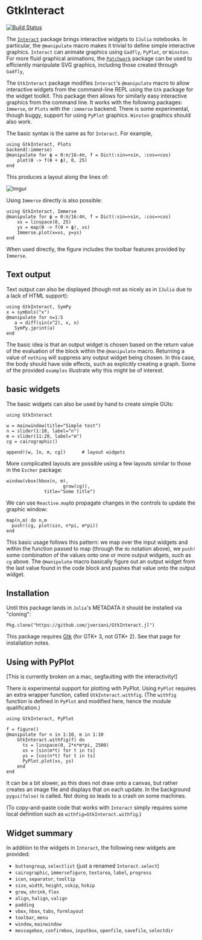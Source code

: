 # GtkInteract

[![Build Status](https://travis-ci.org/jverzani/GtkInteract.jl.svg?branch=master)](https://travis-ci.org/jverzani/GtkInteract.jl)

The [`Interact`](https://github.com/JuliaLang/Interact.jl) package
brings interactive widgets to `IJulia` notebooks. In particular, the
`@manipulate` macro makes it trivial to define simple interactive
graphics.  `Interact` can animate graphics using `Gadfly`, `PyPlot`,
or `Winston`. For more fluid graphical animations, the 
[`Patchwork`](https://github.com/shashi/Patchwork.jl) package can be
used to efficiently manipulate SVG graphics, including those created
through `Gadfly`,

The `GtkInteract` package modifies `Interact`'s `@manipulate` macro to
allow interactive widgets from the command-line REPL using the `Gtk`
package for the widget toolkit. This package then allows for similarly
easy interactive graphics from the command line. It works with the
following packages: `Immerse`, or `Plots` with the `:immerse` backend.
There is some experimental, though buggy, support for using `PyPlot`
graphics. `Winston` graphics should also work.

The basic syntax is the same as for `Interact`. For example, 

```
using GtkInteract, Plots
backend(:immerse)
@manipulate for ϕ = 0:π/16:4π, f = Dict(:sin=>sin, :cos=>cos)
    plot(θ -> f(θ + ϕ), 0, 25)
end
```

This produces a layout along the lines of:

![Imgur](http://i.imgur.com/1MiynXf.png)

Using `Immerse` directly is also possible:

```
using GtkInteract, Immerse
@manipulate for ϕ = 0:π/16:4π, f = Dict(:sin=>sin, :cos=>cos)
    xs = linspace(0, 25)
    ys = map(θ -> f(θ + ϕ), xs)
    Immerse.plot(x=xs, y=ys)
end
```

When used directly, the figure includes the toolbar features provided by `Immerse`.

## Text output

Text output can also be displayed (though not as nicely as in `IJulia` due to a lack of HTML support):

```
using GtkInteract, SymPy
x = symbols("x")
@manipulate for n=1:5
   a = diff(sin(x^2), x, n)
   SymPy.jprint(a)
end
```

The basic idea is that an output widget is chosen based on the return
value of the evaluation of the block within the `@manipulate`
macro. Returning a value of `nothing` will suppress any output widget
being chosen. In this case, the body should have side effects, such as
explicitly creating a graph. Some of the provided `examples`
illustrate why this might be of interest.

## basic widgets

The basic widgets can also be used by hand to create simple GUIs:

```
using GtkInteract

w = mainwindow(title="Simple test")
n = slider(1:10, label="n")
m = slider(11:20, label="m")
cg = cairographic()

append!(w, [n, m, cg])		# layout widgets
```


More complicated layouts are possible using a few layouts similar to those in the `Escher` package:

```
window(vbox(hbox(n, m),
                     grow(cg)),
              title="Some title")
```

We can use `Reactive.map`to propagate changes in the controls to update the graphic window:

```
map(n,m) do n,m
  push!(cg, plot(sin, n*pi, m*pi))
end
```

This basic usage follows this pattern: we map over the input widgets
and within the function passed to map (through the `do` notation
above), we `push!` some combination of the values onto one or more
output widgets, such as `cg` above. The `@manipulate` macro basically
figure out an output widget from the last value found in the code
block and pushes that value onto the output widget.

## Installation

Until this package lands in `Julia`'s METADATA it should be installed via "cloning":

```
Pkg.clone("https://github.com/jverzani/GtkInteract.jl")
```

This package requires [Gtk](https://github.com/JuliaLang/Gtk.jl) (for
GTK+ 3, not GTK+ 2). See that page for installation notes.

## Using with PyPlot

[This is currently broken on a mac, segfaulting with the interactivity!]

There is experimental support for plotting with PyPlot. Using `PyPlot`
requires an extra wrapper function, called `GtkInteract.withfig`. (The `withfig`
function is defined in  `PyPlot` and modified here, hence the module qualification.)

```
using GtkInteract, PyPlot

f = figure()
@manipulate for n in 1:10, m in 1:10
    GtkInteract.withfig(f) do
      ts = linspace(0, 2*n*m*pi, 2500)
      xs = [sin(m*t) for t in ts]
      ys = [cos(n*t) for t in ts]
      PyPlot.plot(xs, ys)
    end
end
```

It can be a bit slower, as this does not draw onto a canvas, but
rather creates an image file and displays that on each update.  In the
background `pygui(false)` is called. Not doing so leads to a crash on
some machines.

(To copy-and-paste code that works with `Interact` simply requires some local definition such as `withfig=GtkInteract.withfig`.)

## Widget summary

In addition to the widgets in `Interact`, the following new widgets are provided:

* `buttongroup`, `selectlist` (just a renamed `Interact.select`)
* `cairographic`, `immersefigure`, `textarea`, `label`, `progress`
* `icon`, `separator`, `tooltip`
* `size`, `width`, `height`, `vskip`, `hskip`
* `grow`, `shrink`, `flex`
* `align`, `halign`, `valign`
* `padding`
* `vbox`, `hbox`, `tabs`, `formlayout`
* `toolbar`, `menu`
* `window`, `mainwindow`
* `messagebox`, `confirmbox`, `inputbox`, `openfile`, `savefile`, `selectdir`


